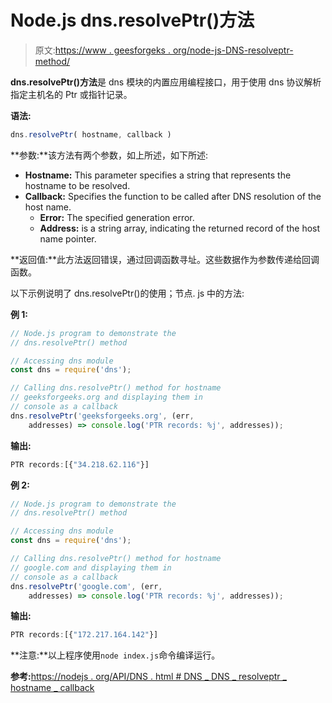 # Node.js dns.resolvePtr()方法

> 原文:[https://www . geesforgeks . org/node-js-DNS-resolveptr-method/](https://www.geeksforgeeks.org/node-js-dns-resolveptr-method/)

**dns.resolvePtr()方法**是 dns 模块的内置应用编程接口，用于使用 dns 协议解析指定主机名的 Ptr 或指针记录。

**语法:**

```js
dns.resolvePtr( hostname, callback )
```

**参数:**该方法有两个参数，如上所述，如下所述:

*   **Hostname:** This parameter specifies a string that represents the hostname to be resolved.
*   **Callback:** Specifies the function to be called after DNS resolution of the host name.
    *   **Error:** The specified generation error.
    *   **Address:** is a string array, indicating the returned record of the host name pointer.

**返回值:**此方法返回错误，通过回调函数寻址。这些数据作为参数传递给回调函数。

以下示例说明了 dns.resolvePtr()的使用；节点. js 中的方法:

**例 1:**

```js
// Node.js program to demonstrate the   
// dns.resolvePtr() method

// Accessing dns module
const dns = require('dns');

// Calling dns.resolvePtr() method for hostname
// geeksforgeeks.org and displaying them in
// console as a callback
dns.resolvePtr('geeksforgeeks.org', (err, 
    addresses) => console.log('PTR records: %j', addresses));
```

**输出:**

```js
PTR records:[{"34.218.62.116"}]

```

**例 2:**

```js
// Node.js program to demonstrate the   
// dns.resolvePtr() method

// Accessing dns module
const dns = require('dns');

// Calling dns.resolvePtr() method for hostname
// google.com and displaying them in
// console as a callback
dns.resolvePtr('google.com', (err, 
    addresses) => console.log('PTR records: %j', addresses));
```

**输出:**

```js
PTR records:[{"172.217.164.142"}]

```

**注意:**以上程序使用`node index.js`命令编译运行。

**参考:**[https://nodejs . org/API/DNS . html # DNS _ DNS _ resolveptr _ hostname _ callback](https://nodejs.org/api/dns.html#dns_dns_resolveptr_hostname_callback)